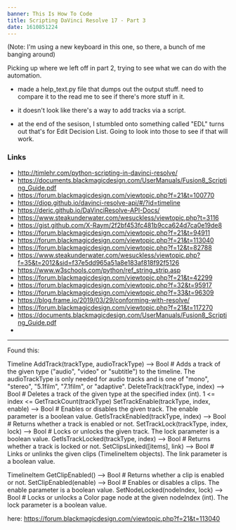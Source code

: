 ```yaml
---
banner: This Is How To Code
title: Scripting DaVinci Resolve 17 - Part 3
date: 1610851224
---
```


(Note: I'm using a new keyboard in this one, so there, a bunch of me banging around)

Picking up where we left off in part 2, trying to see what we can do with the automation.

- made a help_text.py file that dumps out the output stuff. need to compare it to the read me to see if there's more stuff in it. 

- it doesn't look like there's a way to add tracks via a script. 

- at the end of the sesison, I stumbled onto something called "EDL" turns out that's for Edit Decision List. Going to look into those to see if that will work. 





### Links

- http://timlehr.com/python-scripting-in-davinci-resolve/
- https://documents.blackmagicdesign.com/UserManuals/Fusion8_Scripting_Guide.pdf
- https://forum.blackmagicdesign.com/viewtopic.php?f=21&t=100770
- https://diop.github.io/davinci-resolve-api/#/?id=timeline
- https://deric.github.io/DaVinciResolve-API-Docs/
- https://www.steakunderwater.com/wesuckless/viewtopic.php?t=3116
- https://gist.github.com/X-Raym/2f2bf453fc481b9cca624d7ca0e19de8
- https://forum.blackmagicdesign.com/viewtopic.php?f=21&t=94911
- https://forum.blackmagicdesign.com/viewtopic.php?f=21&t=113040
- https://forum.blackmagicdesign.com/viewtopic.php?f=12&t=82788
- https://www.steakunderwater.com/wesuckless/viewtopic.php?f=35&t=2012&sid=f37e5dd965a51a8e183af818f92f5126
- https://www.w3schools.com/python/ref_string_strip.asp
- https://forum.blackmagicdesign.com/viewtopic.php?f=21&t=42299
- https://forum.blackmagicdesign.com/viewtopic.php?f=32&t=95917
- https://forum.blackmagicdesign.com/viewtopic.php?f=33&t=96309
- https://blog.frame.io/2019/03/29/conforming-with-resolve/
- https://forum.blackmagicdesign.com/viewtopic.php?f=21&t=117270
- https://documents.blackmagicdesign.com/UserManuals/Fusion8_Scripting_Guide.pdf
- 



---

Found this:

Timeline
  AddTrack(trackType, audioTrackType)             --> Bool               # Adds a track of the given type ("audio", "video" or "subtitle") to the timeline. The audioTrackType is only needed for audio tracks and is one of "mono", "stereo", "5.1film", "7.1film", or "adaptive".
  DeleteTrack(trackType, index)                   --> Bool               # Deletes a track of the given type at the specified index (int). 1 <= index <= GetTrackCount(trackType)
  SetTrackEnable(trackType, index, enable)        --> Bool               # Enables or disables the given track. The enable parameter is a boolean value.
  GetIsTrackEnabled(trackType, index)             --> Bool               # Returns whether a track is enabled or not.
  SetTrackLock(trackType, index, lock)            --> Bool               # Locks or unlocks the given track. The lock parameter is a boolean value.
  GetIsTrackLocked(trackType, index)              --> Bool               # Returns whether a track is locked or not.
  SetClipsLinked([items], link)                   --> Bool               # Links or unlinks the given clips (TimelineItem objects). The link parameter is a boolean value.

TimelineItem
  GetClipEnabled()                                --> Bool               # Returns whether a clip is enabled or not.
  SetClipEnabled(enable)                          --> Bool               # Enables or disables a clips. The enable parameter is a boolean value.
  SetNodeLocked(nodeIndex, lock)                  --> Bool               # Locks or unlocks a Color page node at the given nodeIndex (int). The lock parameter is a boolean value.

  here: https://forum.blackmagicdesign.com/viewtopic.php?f=21&t=113040

